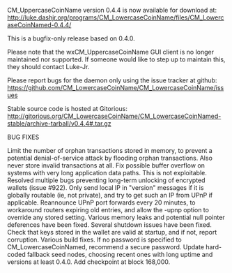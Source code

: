 CM_UppercaseCoinName version 0.4.4 is now available for download at:
http://luke.dashjr.org/programs/CM_LowercaseCoinName/files/CM_LowercaseCoinNamed-0.4.4/

This is a bugfix-only release based on 0.4.0.

Please note that the wxCM_UppercaseCoinName GUI client is no longer maintained nor supported. If someone would like to step up to maintain this, they should contact Luke-Jr.

Please report bugs for the daemon only using the issue tracker at github:
https://github.com/CM_LowercaseCoinName/CM_LowercaseCoinName/issues

Stable source code is hosted at Gitorious:
http://gitorious.org/CM_LowercaseCoinName/CM_LowercaseCoinNamed-stable/archive-tarball/v0.4.4#.tar.gz

BUG FIXES

Limit the number of orphan transactions stored in memory, to prevent a potential denial-of-service attack by flooding orphan transactions. Also never store invalid transactions at all.
Fix possible buffer overflow on systems with very long application data paths. This is not exploitable.
Resolved multiple bugs preventing long-term unlocking of encrypted wallets (issue #922).
Only send local IP in "version" messages if it is globally routable (ie, not private), and try to get such an IP from UPnP if applicable.
Reannounce UPnP port forwards every 20 minutes, to workaround routers expiring old entries, and allow the -upnp option to override any stored setting.
Various memory leaks and potential null pointer deferences have been
fixed.
Several shutdown issues have been fixed.
Check that keys stored in the wallet are valid at startup, and if not,
report corruption.
Various build fixes.
If no password is specified to CM_LowercaseCoinNamed, recommend a secure password.
Update hard-coded fallback seed nodes, choosing recent ones with long uptime and versions at least 0.4.0.
Add checkpoint at block 168,000.

